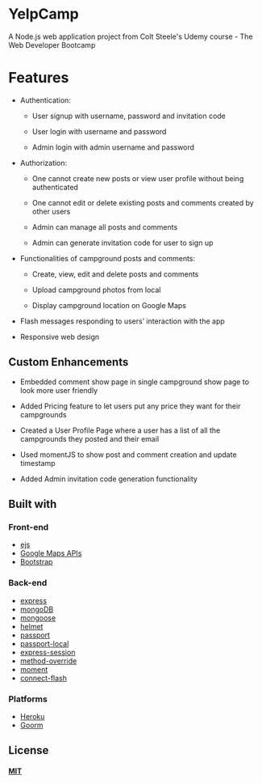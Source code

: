 # YelpCamp
A Node.js web application project from Colt Steele's Udemy course - The Web Developer Bootcamp

# Features 
 * Authentication:

   - User signup with username, password and invitation code

   - User login with username and password

   - Admin login with admin username and password

* Authorization:

  - One cannot create new posts or view user profile without being authenticated

  - One cannot edit or delete existing posts and comments created by other users

  - Admin can manage all posts and comments

  - Admin can generate invitation code for user to sign up

* Functionalities of campground posts and comments:

  - Create, view, edit and delete posts and comments

  - Upload campground photos from local

  - Display campground location on Google Maps

* Flash messages responding to users’ interaction with the app

* Responsive web design

## Custom Enhancements
- Embedded comment show page in single campground show page to look more user friendly

- Added Pricing feature to let users put any price they want for their campgrounds

- Created a User Profile Page where a user has a list of all the campgrounds they posted and their email

- Used momentJS to show post and comment creation and update timestamp

- Added Admin invitation code generation functionality

## Built with

### Front-end

* [ejs](http://ejs.co/)
* [Google Maps APIs](https://developers.google.com/maps/)
* [Bootstrap](https://getbootstrap.com/docs/3.3/)

### Back-end

* [express](https://expressjs.com/)
* [mongoDB](https://www.mongodb.com/)
* [mongoose](http://mongoosejs.com/)
* [helmet](https://helmetjs.github.io/)
* [passport](http://www.passportjs.org/)
* [passport-local](https://github.com/jaredhanson/passport-local#passport-local)
* [express-session](https://github.com/expressjs/session#express-session)
* [method-override](https://github.com/expressjs/method-override#method-override)
* [moment](https://momentjs.com/)
* [connect-flash](https://github.com/jaredhanson/connect-flash#connect-flash)

### Platforms

* [Heroku](https://www.heroku.com/)
* [Goorm](https://ide.goorm.io/)
## License

#### [MIT](./LICENSE)
